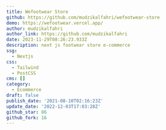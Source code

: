 ```yaml
---
title: Wefootwear Store
github: https://github.com/mudzikalfahri/wefootwear-store
demo: https://wefootwear.vercel.app/
author: mudzikalfahri
author_link: https://github.com/mudzikalfahri
date: 2023-11-29T08:26:23.933Z
description: next js footwear store e-commerce
ssg:
  - Nextjs
css:
  - Tailwind
  - PostCSS
cms: []
category:
  - Ecommerce
draft: false
publish_date: '2021-08-10T02:16:23Z'
update_date: '2022-12-03T17:03:28Z'
github_star: 86
github_fork: 16
---
```

